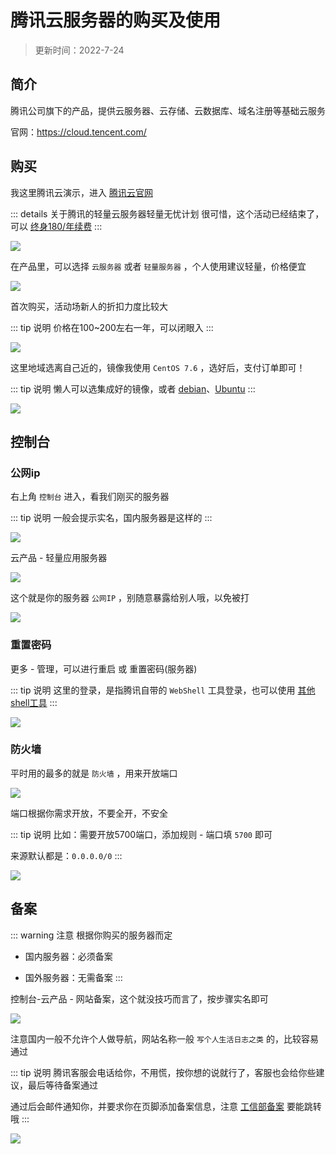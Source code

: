 # 腾讯云服务器的购买及使用

> 更新时间：2022-7-24



## 简介

腾讯公司旗下的产品，提供云服务器、云存储、云数据库、域名注册等基础云服务

官网：https://cloud.tencent.com/


## 购买

我这里腾讯云演示，进入 [腾讯云官网](https://cloud.tencent.com/)

::: details 关于腾讯的轻量云服务器轻量无忧计划
很可惜，这个活动已经结束了，可以 [终身180/年续费](https://cloud.tencent.com/act/lighthouse?fromSource=gwzcw.1293314.1293314.1293314)
:::

![](/server/tencent-01.png)


在产品里，可以选择 `云服务器` 或者 `轻量服务器` ，个人使用建议轻量，价格便宜

![](/server/tencent-02.png)


首次购买，活动场新人的折扣力度比较大

::: tip 说明
价格在100~200左右一年，可以闭眼入
:::

![](/server/tencent-03.png)



这里地域选离自己近的，镜像我使用 `CentOS 7.6` ，选好后，支付订单即可！

::: tip 说明
懒人可以选集成好的镜像，或者 [debian](https://www.debian.org/)、[Ubuntu](https://cn.ubuntu.com/)
:::

![](/server/tencent-04.png)









## 控制台


### 公网ip

右上角 `控制台` 进入，看我们刚买的服务器

::: tip 说明
一般会提示实名，国内服务器是这样的
:::

![](/server/tencent-05.png)


云产品 - 轻量应用服务器

![](/server/tencent-06.png)


这个就是你的服务器 `公网IP` ，别随意暴露给别人哦，以免被打

![](/server/tencent-07.png)




### 重置密码

更多 - 管理，可以进行重启 或 重置密码(服务器)

::: tip 说明
这里的登录，是指腾讯自带的 `WebShell` 工具登录，也可以使用 [其他shell工具](./Xshell)
:::

![](/server/tencent-08.png)




### 防火墙

平时用的最多的就是 `防火墙` ，用来开放端口

![](/server/tencent-09.png)


端口根据你需求开放，不要全开，不安全

::: tip 说明
比如：需要开放5700端口，添加规则 - 端口填 `5700` 即可

来源默认都是：`0.0.0.0/0`
:::

![](/server/tencent-10.png)





## 备案

::: warning 注意
根据你购买的服务器而定

* 国内服务器：必须备案

* 国外服务器：无需备案
:::

控制台-云产品 - 网站备案，这个就没技巧而言了，按步骤实名即可

![](/server/tencent-11.png)


注意国内一般不允许个人做导航，网站名称一般 `写个人生活日志之类` 的，比较容易通过

::: tip 说明
腾讯客服会电话给你，不用慌，按你想的说就行了，客服也会给你些建议，最后等待备案通过

通过后会邮件通知你，并要求你在页脚添加备案信息，注意 [工信部备案](https://beian.miit.gov.cn/) 要能跳转哦
:::

![](/server/tencent-12.png)
